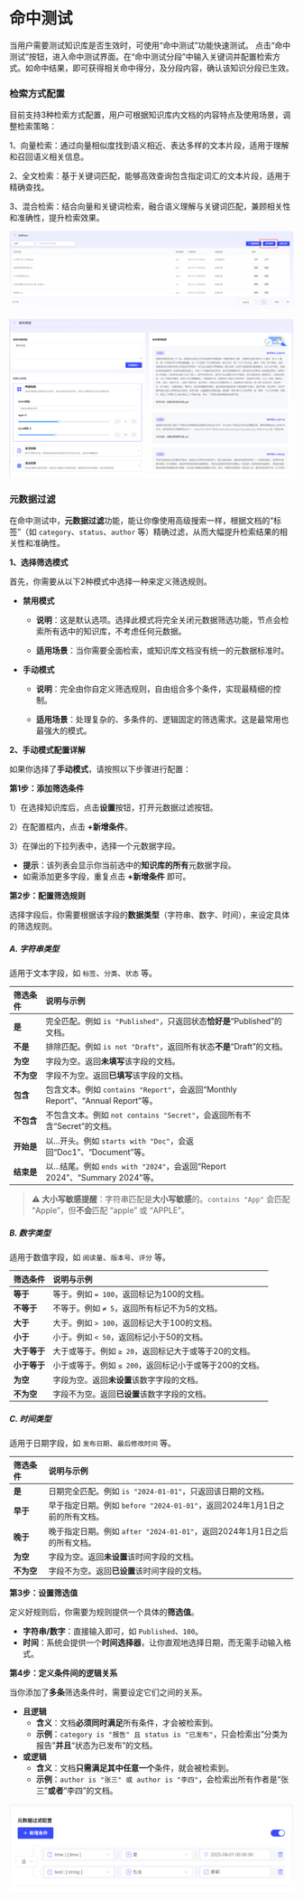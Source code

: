 # 命中测试

当用户需要测试知识库是否生效时，可使用“命中测试”功能快速测试。 点击“命中测试”按钮，进入命中测试界面。在“命中测试分段”中输入关键词并配置检索方式。如命中结果，即可获得相关命中得分，及分段内容，确认该知识分段已生效。



### 检索方式配置

目前支持3种检索方式配置，用户可根据知识库内文档的内容特点及使用场景，调整检索策略：

1、向量检索：通过向量相似度找到语义相近、表达多样的文本片段，适用于理解和召回语义相关信息。

2、全文检索：基于关键词匹配，能够高效查询包含指定词汇的文本片段，适用于精确查找。

3、混合检索：结合向量和关键词检索，融合语义理解与关键词匹配，兼顾相关性和准确性，提升检索效果。

![image-20250725145449304](assets/image-20250725145449304-1754471704805-5.png)

![image-20250731142120648](assets/image-20250731142120648.png)



### 元数据过滤

在命中测试中，**元数据过滤**功能，能让你像使用高级搜索一样，根据文档的“标签”（如 `category`、`status`、`author` 等）精确过滤，从而大幅提升检索结果的相关性和准确性。

**1、选择筛选模式**

首先，你需要从以下2种模式中选择一种来定义筛选规则。

- **禁用模式**

  *   **说明**：这是默认选项。选择此模式将完全关闭元数据筛选功能，节点会检索所有选中的知识库，不考虑任何元数据。

  *   **适用场景**：当你需要全面检索，或知识库文档没有统一的元数据标准时。

- **手动模式**

  *   **说明**：完全由你自定义筛选规则，自由组合多个条件，实现最精细的控制。

  *   **适用场景**：处理复杂的、多条件的、逻辑固定的筛选需求。这是最常用也最强大的模式。

**2、手动模式配置详解**

如果你选择了**手动模式**，请按照以下步骤进行配置：

**第1步：添加筛选条件**

1）在选择知识库后，点击**设置**按钮，打开元数据过滤按钮。

2）在配置框内，点击 **+新增条件**。

3）在弹出的下拉列表中，选择一个元数据字段。

*   **提示**：该列表会显示你当前选中的**知识库的所有**元数据字段。
*   如需添加更多字段，重复点击 **+新增条件** 即可。

**第2步：配置筛选规则**

选择字段后，你需要根据该字段的**数据类型**（字符串、数字、时间），来设定具体的筛选规则。

##### **A. 字符串类型**

适用于文本字段，如 `标签`、`分类`、`状态` 等。

| 筛选条件   | 说明与示例                                                   |
| :--------- | :----------------------------------------------------------- |
| **是**     | 完全匹配。例如 `is "Published"`，只返回状态**恰好是**“Published”的文档。 |
| **不是**   | 排除匹配。例如 `is not "Draft"`，返回所有状态**不是**“Draft”的文档。 |
| **为空**   | 字段为空。返回**未填写**该字段的文档。                       |
| **不为空** | 字段不为空。返回**已填写**该字段的文档。                     |
| **包含**   | 包含文本。例如 `contains "Report"`，会返回“Monthly Report”、“Annual Report”等。 |
| **不包含** | 不包含文本。例如 `not contains "Secret"`，会返回所有不含“Secret”的文档。 |
| **开始是** | 以...开头。例如 `starts with "Doc"`，会返回“Doc1”、“Document”等。 |
| **结束是** | 以...结尾。例如 `ends with "2024"`，会返回“Report 2024”、“Summary 2024”等。 |

> **⚠️ 大小写敏感提醒**：字符串匹配是**大小写敏感**的。`contains "App"` 会匹配 “Apple”，但**不会**匹配 “apple” 或 “APPLE”。

##### **B. 数字类型**

适用于数值字段，如 `阅读量`、`版本号`、`评分` 等。

| 筛选条件     | 说明与示例                                              |
| :----------- | :------------------------------------------------------ |
| **等于**     | 等于。例如 `= 100`，返回标记为100的文档。               |
| **不等于**   | 不等于。例如 `≠ 5`，返回所有标记不为5的文档。           |
| **大于**     | 大于。例如 `> 100`，返回标记大于100的文档。             |
| **小于**     | 小于。例如 `< 50`，返回标记小于50的文档。               |
| **大于等于** | 大于或等于。例如 `≥ 20`，返回标记大于或等于20的文档。   |
| **小于等于** | 小于或等于。例如 `≤ 200`，返回标记小于或等于200的文档。 |
| **为空**     | 字段为空。返回**未设置**该数字字段的文档。              |
| **不为空**   | 字段不为空。返回**已设置**该数字字段的文档。            |

##### **C. 时间类型**

适用于日期字段，如 `发布日期`、`最后修改时间` 等。

| 筛选条件   | 说明与示例                                                   |
| :--------- | :----------------------------------------------------------- |
| **是**     | 日期完全匹配。例如 `is "2024-01-01"`，只返回该日期的文档。   |
| **早于**   | 早于指定日期。例如 `before "2024-01-01"`，返回2024年1月1日之前的所有文档。 |
| **晚于**   | 晚于指定日期。例如 `after "2024-01-01"`，返回2024年1月1日之后的所有文档。 |
| **为空**   | 字段为空。返回**未设置**该时间字段的文档。                   |
| **不为空** | 字段不为空。返回**已设置**该时间字段的文档。                 |

**第3步：设置筛选值**

定义好规则后，你需要为规则提供一个具体的**筛选值**。

*   **字符串/数字**：直接输入即可，如 `Published`、`100`。
*   **时间**：系统会提供一个**时间选择器**，让你直观地选择日期，而无需手动输入格式。

**第4步：定义条件间的逻辑关系**

当你添加了**多条**筛选条件时，需要设定它们之间的关系。

*   **且逻辑**
    *   **含义**：文档**必须同时满足**所有条件，才会被检索到。
    *   **示例**：`category is "报告" 且 status is "已发布"`，只会检索出“分类为报告”**并且**“状态为已发布”的文档。
*   **或逻辑**
    *   **含义**：文档**只需满足其中任意一个**条件，就会被检索到。
    *   **示例**：`author is "张三" 或 author is "李四"`，会检索出所有作者是“张三”**或者**“李四”的文档。

![image-20250912110723153](assets/image-20250912110723153.png)